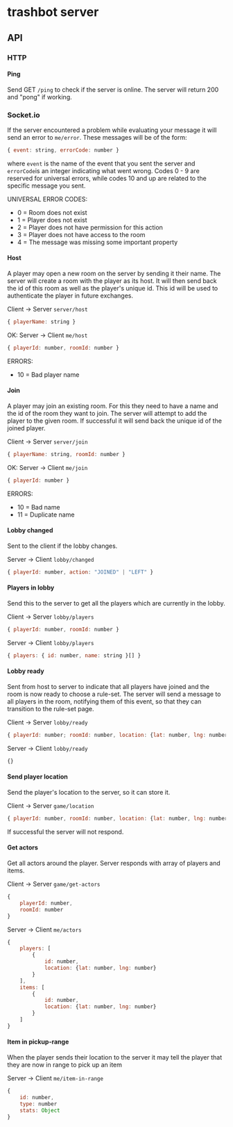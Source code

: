 # trashbot server

## API

### HTTP

#### Ping

Send GET `/ping` to check if the server is online. The server will return
200 and "pong" if working.

### Socket.io

If the server encountered a problem while evaluating your message it will 
send an error to `me/error`. These messages will be of the form:
```js
{ event: string, errorCode: number }
```

where `event` is the name of the event that you sent the server and 
`errorCode`is an integer indicating what went wrong. Codes 0 - 9 are 
reserved for universal errors, while codes 10 and up are related to the 
specific message you sent.

UNIVERSAL ERROR CODES:
- 0 = Room does not exist
- 1 = Player does not exist
- 2 = Player does not have permission for this action
- 3 = Player does not have access to the room
- 4 = The message was missing some important property

#### Host

A player may open a new room on the server by sending it their name. The server
will create a room with the player as its host. It will then send back the id
of this room as well as the player's unique id. This id will be used to
authenticate the player in future exchanges.

Client -> Server `server/host`

```js
{ playerName: string }
```

OK: Server -> Client `me/host`

```js 
{ playerId: number, roomId: number }
```

ERRORS:

- 10 = Bad player name

#### Join

A player may join an existing room. For this they need to have a name and
the id of the room they want to join. The server will attempt to add the
player to the given room. If successful it will send back the unique id of the
joined player.

Client -> Server `server/join`

```js
{ playerName: string, roomId: number }
```

OK: Server -> Client `me/join`

```js
{ playerId: number }
```

ERRORS:

- 10 = Bad name
- 11 = Duplicate name

#### Lobby changed

Sent to the client if the lobby changes.

Server -> Client `lobby/changed`

```js
{ playerId: number, action: "JOINED" | "LEFT" }
```

#### Players in lobby

Send this to the server to get all the players which are currently in the lobby.

Client -> Server `lobby/players`

```js
{ playerId: number, roomId: number }
```

Server -> Client `lobby/players`

```js
{ players: { id: number, name: string }[] }
```

#### Lobby ready

Sent from host to server to indicate that all players have joined and the 
room is now ready to choose a rule-set. The server will send a message to 
all players in the room, notifying them of this event, so that they can 
transition to the rule-set page.

Client -> Server `lobby/ready`

```js
{ playerId: number; roomId: number, location: {lat: number, lng: number} }
```

Server -> Client `lobby/ready`

```js
{}
```

#### Send player location

Send the player's location to the server, so it can store it.

Client -> Server `game/location`

```js
{ playerId: number, roomId: number, location: {lat: number, lng: number}}
```

If successful the server will not respond.


#### Get actors

Get all actors around the player. Server responds with array of players and items.

Client -> Server `game/get-actors`

```js
{
    playerId: number, 
    roomId: number
}
```

Server -> Client `me/actors`

```js
{
    players: [
        {
            id: number,
            location: {lat: number, lng: number}
        }
    ],
    items: [
        {
            id: number,
            location: {lat: number, lng: number}
        }
    ]
}
```

#### Item in pickup-range

When the player sends their location to the server it may tell the player 
that they are now in range to pick up an item

Server -> Client `me/item-in-range`

```js
{
    id: number,
    type: number
    stats: Object
}
```
